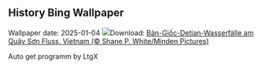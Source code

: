## History Bing Wallpaper
Wallpaper date: 2025-01-04
![](https://www.bing.com/th?id=OHR.VietnamFalls_DE-DE6165029954_UHD.jpg&w=1000)Download: [Bản-Giốc-Detian-Wasserfälle am Quây Sơn Fluss, Vietnam (© Shane P. White/Minden Pictures)](https://www.bing.com/th?id=OHR.VietnamFalls_DE-DE6165029954_UHD.jpg)

Auto get programm by LtgX
